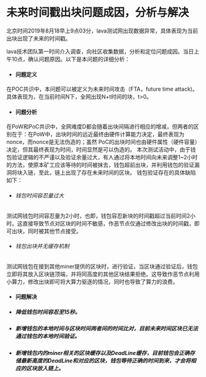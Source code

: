 # 未来时间戳出块问题成因，分析与解决
北京时间2019年8月18早上9点03分，lava测试网出现数据异常，具体表现为当前出块出现了未来的时间戳。

lava技术团队第一时间介入调查，向社区收集数据，分析和定位问题成因。当日上午10点，确认问题原因。以下是本问题的详细分析：

* #### 问题定义
在POC共识中，本问题可以被定义为未来时间攻击（FTA，future time attack)。具体表现为，在当前时间N下，全网出现N+t时间的块，t>0。

* #### 问题分析
在PoW和PoC共识中，全网难度D都会随着出块间隔进行相应的增减，但两者的区别在于：在PoW中，出块时间的远近最终由硬件计算能力决定，最终表现为nonce，而nonce是无法伪造的；虽然 PoC的出块时间也由硬件属性（硬件容量）决定，但其最终表现为时间，时间显然是可以伪造的。
本次测试活动中，由于钱包验证逻辑的不严谨以及验证余量过大，有人通过将本地时间向未来调整1~2小时的方法，使原本矿工应该等待的时间被抹去，钱包超前出块，并利用钱包的验证漏洞将块入链，至此，链上出现了存在未来时间的区块。
钱包验证存在的具体缺陷如下：
* ###### 钱包时间容忍量过大
测试网钱包时间容忍量为2小时，也即，钱包容忍新块的时间戳超过当前时间2小时。这直接导致节点对区块的时间不敏感，作恶节点仅通过修改出块的时间戳，即可出块，同时被其他节点接受。
* ###### 钱包出块并无缓存机制
测试网钱包在接到其他miner提供的区块时，进行验证，当区块通过验证后，钱包立即将其放入区块链顶端，并将同高度的其他区块结果拒绝。这导致作恶节点利用小算力，修改出块即可将大算力驱逐的情况，同时也导致了算力的浪费。

* #### 问题解决
* ##### 降低钱包时间容忍至15秒。
* ##### 新增钱包的本地时间与区块时间两者间的时间比对，目前未来时间区块已无法通过钱包的本地时间验证。
* ##### 新增钱包内的miner相关的区块缓存以及DeadLine缓存，目前钱包会正确存储最新高度的DeadLine和对应的区块，钱包等待正确的时间到来，才会将相应的区块放入链上。
